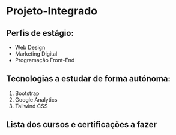 # Projeto-Integrado

## Perfis de estágio:
- Web Design
- Marketing Digital
- Programação Front-End

## Tecnologias a estudar de forma autónoma:
1. Bootstrap
2. Google Analytics
3. Tailwind CSS

## Lista dos cursos e certificações a fazer
